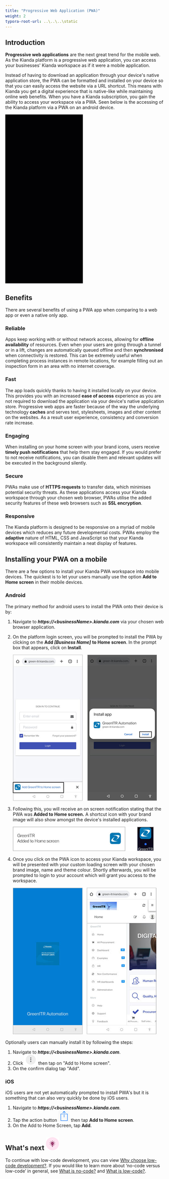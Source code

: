 ```yaml
---
title: "Progressive Web Application (PWA)"
weight: 2
typora-root-url: ..\..\..\static
---
```


## Introduction

**Progressive web applications** are the next great trend for the mobile web. As the Kianda platform is a progressive web application, you can access your businesses' Kianda workspace as if it were a mobile application. 

Instead of having to download an application through your device's native application store, the PWA can be formatted and installed on your device so that you can easily access the website via a URL shortcut. This means with Kianda you get a digital experience that is native-like while maintaining online web benefits. When you have a Kianda subscription, you gain the ability to access your workspace via a PWA. Seen below is the accessing of the Kianda platform via a PWA on an android device.



![PWA Gif](/videos/gifs/common/pwa-gif-smaller.gif)

## Benefits

There are several benefits of using a PWA app when comparing to a web app or even a native only app.

### Reliable

Apps keep working with or without network access, allowing for **offline availability** of resources. Even when your users are going through a tunnel or in a lift, changes are automatically queued offline and then **synchronised** when connectivity is restored. This can be extremely useful when completing process instances in remote locations, for example filling out an inspection form in an area with no internet coverage.

### Fast

The app loads quickly thanks to having it installed locally on your device. This provides you with an increased **ease of access** experience as you are not required to download the application via your device's native application store. Progressive web apps are faster because of the way the underlying technology **caches** and serves text, stylesheets, images and other content on the websites. As a result user experience, consistency and conversion rate increase.

### Engaging

When installing on your home screen with your brand icons, users receive **timely push notifications** that help them stay engaged. If you would prefer to not receive notifications, you can disable them and relevant updates will be executed in the background silently.

### Secure

PWAs make use of **HTTPS requests** to transfer data, which minimises potential security threats. As these applications access your Kianda workspace through your chosen web browser, PWAs utilise the added security features of these web browsers such as **SSL encryption**. 

### Responsive

The Kianda platform is designed to be responsive on a myriad of mobile devices which reduces any future developmental costs. PWAs employ the **adaptive** nature of HTML, CSS and JavaScript so that your Kianda workspace will consistently maintain a neat display of features.



## Installing your PWA on a mobile

There are a few options to install your Kianda PWA workspace into mobile devices. The quickest is to let your users manually use the option **Add to Home screen** in their mobile devices.

### Android

The primary method for android users to install the PWA onto their device is by:

1. Navigate to ***https://&lt;businessName&gt;.kianda.com*** via your chosen web browser application.

2. On the platform login screen, you will be prompted to install the PWA by clicking on the **Add *[Business Name]*** **to Home screen**. In the prompt box that appears, click on **Install**.

   ![Android PWA Add to Home screen](/images/pwa-android1.jpg)

3. Following this, you will receive an on screen notification stating that the PWA was **Added to Home screen.** A shortcut icon with your brand image will also show amongst the device's installed applications.

   ![PWA android notification](/images/pwa-android2.jpg)

4. Once you click on the PWA icon to access your Kianda workspace, you will be presented with your custom loading screen with your chosen brand image, name and theme colour. Shortly afterwards, you will be prompted to login to your account which will grant you access to the workspace.

   ![PWA android access](/images/pwa-android3.jpg)



Optionally users can manually install it by following the steps:

1. Navigate to ***https://&lt;businessName&gt;.kianda.com***.
2. Click ![1567866702202](/images/android-nav.png) then tap on "Add to Home screen".
3. On the confirm dialog tap "Add".

### iOS

iOS users are not yet automatically prompted to install PWA's but it is something that can also very quickly be done by iOS users.

1. Navigate to ***https://&lt;businessName&gt;.kianda.com***.
2. Tap the action button ![1567867653481](/images/ios-action.png)  then tap **Add to Home screen**.
3. On the Add to Home Screen, tap **Add**.



## What's next ![Idea icon](/images/18.png)

To continue with low-code development, you can view [Why choose low-code development?](/docs/low-code/why-choose-lowcode). If you would like to learn more about ‘no-code versus low-code’ in general, see [What is no-code?](/docs/getting-started/welcome/no-code/) and [What is low-code?](/docs/getting-started/welcome/low-code/). 



